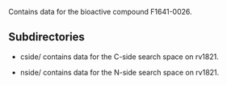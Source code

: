 Contains data for the bioactive compound F1641-0026.

## Subdirectories

- cside/ contains data for the C-side search space on rv1821.

- nside/ contains data for the N-side search space on rv1821.

